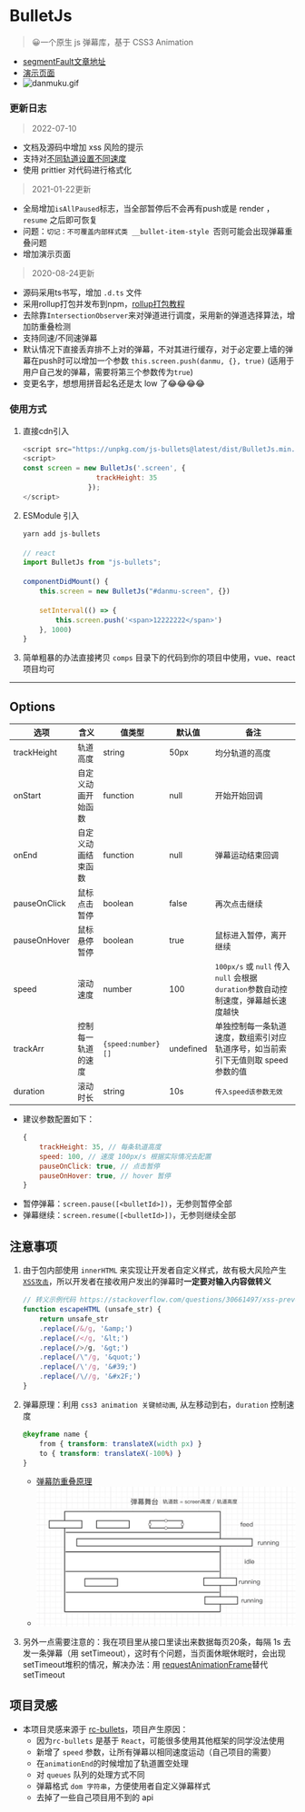 # BulletJs
> 😀一个原生 js 弹幕库，基于 CSS3 Animation
- [segmentFault文章地址](https://segmentfault.com/a/1190000021719074) 
- [演示页面](https://stackblitz.com/edit/web-platform-qw1tud?file=index.html)
- ![danmuku.gif](https://pic2.zhimg.com/80/v2-bc6041f8b0e696767fac56fc48c91206_1440w.gif)
### 更新日志
> 2022-07-10
- 文档及源码中增加 xss 风险的提示
- 支持对[不同轨道设置不同速度](https://github.com/hugeorange/BulletJs/issues/13)
- 使用 prittier 对代码进行格式化
> 2021-01-22更新
- 全局增加`isAllPaused`标志，当全部暂停后不会再有push或是 render ，`resume` 之后即可恢复
- 问题：`切记：不可覆盖内部样式类 __bullet-item-style `否则可能会出现弹幕重叠问题
- 增加演示页面
> 2020-08-24更新
- 源码采用ts书写，增加 `.d.ts` 文件
- 采用rollup打包并发布到npm，[rollup打包教程](https://chenshenhai.github.io/rollupjs-note/note/chapter03/01.html)
- 去除靠`IntersectionObserver`来对弹道进行调度，采用新的弹道选择算法，增加防重叠检测
- 支持同速/不同速弹幕
- 默认情况下直接丢弃排不上对的弹幕，不对其进行缓存，对于必定要上墙的弹幕在push时可以增加一个参数 `this.screen.push(danmu, {}, true)` (适用于用户自己发的弹幕，需要将第三个参数传为`true`)
- 变更名字，想想用拼音起名还是太 low 了😂😂😂😂
  
### 使用方式

1. 直接cdn引入
    ```js
    <script src="https://unpkg.com/js-bullets@latest/dist/BulletJs.min.js"></script>
    <script>
    const screen = new BulletJs('.screen', { 
                      trackHeight: 35 
                    });
    </script>
    ```
2. ESModule 引入
    ```js
    yarn add js-bullets

    // react
    import BulletJs from "js-bullets";

    componentDidMount() {
        this.screen = new BulletJs("#danmu-screen", {})

        setInterval(() => {
            this.screen.push('<span>12222222</span>')
        }, 1000)
    }
    ```

3. 简单粗暴的办法直接拷贝 `comps` 目录下的代码到你的项目中使用，vue、react 项目均可

---


## Options
| 选项           | 含义   | 值类型 | 默认值 | 备注 |
| -------------- | -- | ---- | ---- | --- |
| trackHeight  | 轨道高度           | string  | 50px  | 均分轨道的高度  |
| onStart      | 自定义动画开始函数 | function  | null   | 开始开始回调 |
| onEnd        | 自定义动画结束函数 | function  | null   | 弹幕运动结束回调 |
| pauseOnClick | 鼠标点击暂停    | boolean   | false    | 再次点击继续        |
| pauseOnHover | 鼠标悬停暂停  | boolean  | true        | 鼠标进入暂停，离开继续    |
| speed        | 滚动速度   | number        | 100      | `100px/s` 或 `null` 传入`null` 会根据 `duration`参数自动控制速度，弹幕越长速度越快    |
| trackArr  | 控制每一轨道的速度 | `{speed:number}[]`   | undefined | 单独控制每一条轨道速度，数组索引对应轨道序号，如当前索引下无值则取 speed 参数的值|
| duration    | 滚动时长    | string        | 10s          | `传入speed该参数无效`|

- 建议参数配置如下：
	```js
	{
		trackHeight: 35, // 每条轨道高度
		speed: 100, // 速度 100px/s 根据实际情况去配置 
		pauseOnClick: true, // 点击暂停
		pauseOnHover: true, // hover 暂停
	}
	```
- 暂停弹幕：`screen.pause([<bulletId>])`，无参则暂停全部
- 弹幕继续：`screen.resume([<bulletId>])`，无参则继续全部


## **注意事项**
1. 由于包内部使用 `innerHTML` 来实现让开发者自定义样式，故有极大风险产生 [`XSS攻击`](https://tech.meituan.com/2018/09/27/fe-security.html)，所以开发者在接收用户发出的弹幕时**一定要对输入内容做转义**
    ```js
    // 转义示例代码 https://stackoverflow.com/questions/30661497/xss-prevention-and-innerhtml
    function escapeHTML (unsafe_str) {
        return unsafe_str
        .replace(/&/g, '&amp;')
        .replace(/</g, '&lt;')
        .replace(/>/g, '&gt;')
        .replace(/\"/g, '&quot;')
        .replace(/\'/g, '&#39;')
        .replace(/\//g, '&#x2F;')
    }
    ```
2. 弹幕原理：利用 `css3 animation 关键帧动画`, 从左移动到右，`duration` 控制速度
    ```css
    @keyframe name {
        from { transform: translateX(width px) }
        to { transform: translateX(-100%) }
    }
    ```
    - [弹幕防重叠原理](https://www.zhihu.com/question/370464345)
    - ![原理图](https://github.com/hugeorange/BulletJs/blob/master/src/image/screen.png)

3. 另外一点需要注意的：我在项目里从接口里读出来数据每页20条，每隔 1s 去发一条弹幕（用 setTimeout），这时有个问题，当页面休眠休眠时，会出现setTimeout堆积的情况，解决办法：用 [requestAnimationFrame](https://zhuanlan.zhihu.com/p/34868095)替代 setTimeout

## 项目灵感
- 本项目灵感来源于 [rc-bullets](https://github.com/zerosoul/rc-bullets)，项目产生原因：
    - 因为`rc-bullets` 是基于 `React`，可能很多使用其他框架的同学没法使用
    - 新增了 `speed` 参数，让所有弹幕以相同速度运动（自己项目的需要）
    - 在`animationEnd`的时候增加了轨道置空处理
    - 对 `queues` 队列的处理方式不同
    - 弹幕格式 `dom 字符串`，方便使用者自定义弹幕样式
    - 去掉了一些自己项目用不到的 api
